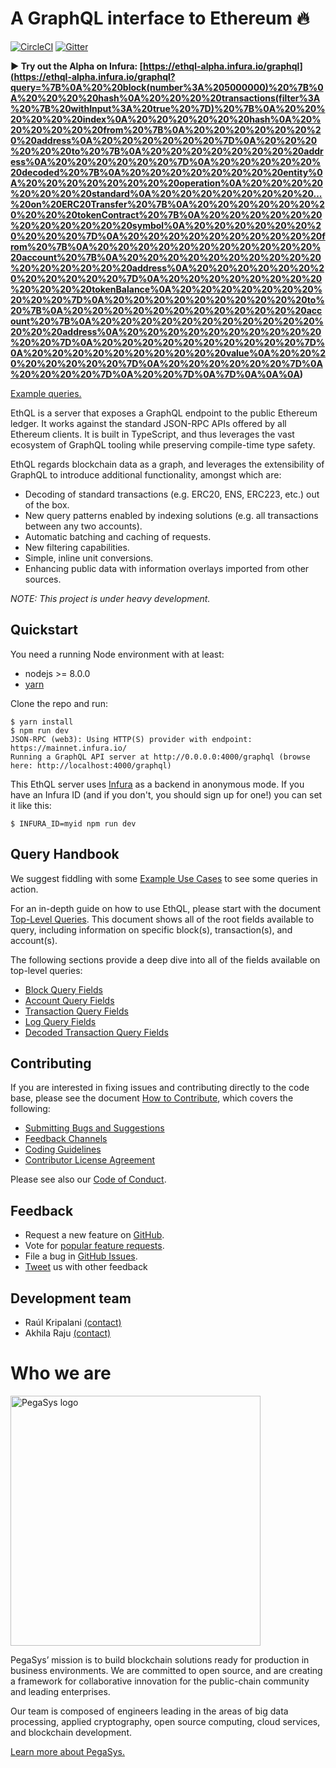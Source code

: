 # A GraphQL interface to Ethereum 🔥

[![CircleCI](https://circleci.com/gh/ConsenSys/ethql.svg?style=svg)](https://circleci.com/gh/ConsenSys/ethql)
[![Gitter](https://img.shields.io/gitter/room/ethql/lobby.js.svg?style=flat-square)](https://gitter.im/ethql/Lobby)

**▶️ Try out the Alpha on Infura:
[https://ethql-alpha.infura.io/graphql](<https://ethql-alpha.infura.io/graphql?query=%7B%0A%20%20block(number%3A%205000000)%20%7B%0A%20%20%20%20hash%0A%20%20%20%20transactions(filter%3A%20%7B%20withInput%3A%20true%20%7D)%20%7B%0A%20%20%20%20%20%20index%0A%20%20%20%20%20%20hash%0A%20%20%20%20%20%20from%20%7B%0A%20%20%20%20%20%20%20%20address%0A%20%20%20%20%20%20%7D%0A%20%20%20%20%20%20to%20%7B%0A%20%20%20%20%20%20%20%20address%0A%20%20%20%20%20%20%7D%0A%20%20%20%20%20%20decoded%20%7B%0A%20%20%20%20%20%20%20%20entity%0A%20%20%20%20%20%20%20%20operation%0A%20%20%20%20%20%20%20%20standard%0A%20%20%20%20%20%20%20%20...%20on%20ERC20Transfer%20%7B%0A%20%20%20%20%20%20%20%20%20%20tokenContract%20%7B%0A%20%20%20%20%20%20%20%20%20%20%20%20symbol%0A%20%20%20%20%20%20%20%20%20%20%7D%0A%20%20%20%20%20%20%20%20%20%20from%20%7B%0A%20%20%20%20%20%20%20%20%20%20%20%20account%20%7B%0A%20%20%20%20%20%20%20%20%20%20%20%20%20%20%20%20address%0A%20%20%20%20%20%20%20%20%20%20%20%20%7D%0A%20%20%20%20%20%20%20%20%20%20%20%20tokenBalance%0A%20%20%20%20%20%20%20%20%20%20%7D%0A%20%20%20%20%20%20%20%20%20%20to%20%7B%0A%20%20%20%20%20%20%20%20%20%20%20%20account%20%7B%0A%20%20%20%20%20%20%20%20%20%20%20%20%20%20address%0A%20%20%20%20%20%20%20%20%20%20%20%20%7D%0A%20%20%20%20%20%20%20%20%20%20%7D%0A%20%20%20%20%20%20%20%20%20%20value%0A%20%20%20%20%20%20%20%20%7D%0A%20%20%20%20%20%20%7D%0A%20%20%20%20%7D%0A%20%20%7D%0A%7D%0A%0A%0A>)**

[Example queries.](#query-handbook)

EthQL is a server that exposes a GraphQL endpoint to the public Ethereum ledger. It works against the standard JSON-RPC
APIs offered by all Ethereum clients. It is built in TypeScript, and thus leverages the vast ecosystem of GraphQL
tooling while preserving compile-time type safety.

EthQL regards blockchain data as a graph, and leverages the extensibility of GraphQL to introduce additional
functionality, amongst which are:

- Decoding of standard transactions (e.g. ERC20, ENS, ERC223, etc.) out of the box.
- New query patterns enabled by indexing solutions (e.g. all transactions between any two accounts).
- Automatic batching and caching of requests.
- New filtering capabilities.
- Simple, inline unit conversions.
- Enhancing public data with information overlays imported from other sources.

_NOTE: This project is under heavy development._

## Quickstart

You need a running Node environment with at least:

- nodejs >= 8.0.0
- [yarn](https://yarnpkg.com/)

Clone the repo and run:

```
$ yarn install
$ npm run dev
JSON-RPC (web3): Using HTTP(S) provider with endpoint: https://mainnet.infura.io/
Running a GraphQL API server at http://0.0.0.0:4000/graphql (browse here: http://localhost:4000/graphql)
```

This EthQL server uses [Infura](https://infura.io/) as a backend in anonymous mode. If you have an Infura ID (and if you
don't, you should sign up for one!) you can set it like this:

```
$ INFURA_ID=myid npm run dev
```

## Query Handbook

We suggest fiddling with some [Example Use Cases](https://github.com/ConsenSys/ethql/wiki/Example-Use-Cases) to see some
queries in action.

For an in-depth guide on how to use EthQL, please start with the document
[Top-Level Queries](https://github.com/ConsenSys/ethql/wiki/Top-Level-Queries). This document shows all of the root
fields available to query, including information on specific block(s), transaction(s), and account(s).

The following sections provide a deep dive into all of the fields available on top-level queries:

- [Block Query Fields](https://github.com/ConsenSys/ethql/wiki/Block-Query-Fields)
- [Account Query Fields](https://github.com/ConsenSys/ethql/wiki/Account-Query-Fields)
- [Transaction Query Fields](https://github.com/ConsenSys/ethql/wiki/Transaction-Query-Fields)
- [Log Query Fields](https://github.com/ConsenSys/ethql/wiki/Log-Query-Fields)
- [Decoded Transaction Query Fields](https://github.com/ConsenSys/ethql/wiki/Decoded-Transaction-Query-Fields)

## Contributing

If you are interested in fixing issues and contributing directly to the code base, please see the document
[How to Contribute](https://github.com/ConsenSys/ethql/wiki/How-to-Contribute), which covers the following:

- [Submitting Bugs and Suggestions](https://github.com/ConsenSys/ethql/wiki/Submitting-Bugs-and-Suggestions)
- [Feedback Channels](https://github.com/ConsenSys/ethql/wiki/Feedback-Channels)
- [Coding Guidelines](https://github.com/ConsenSys/ethql/wiki/Coding-Guidelines)
- [Contributor License Agreement](https://github.com/ConsenSys/ethql/wiki/Contributor-License-Agreement)

Please see also our [Code of Conduct](https://github.com/ConsenSys/ethql/wiki/Contributor-Code-of-Conduct).

## Feedback

- Request a new feature on [GitHub](https://github.com/ConsenSys/ethql/wiki/Submitting-Bugs-and-Suggestions).
- Vote for
  [popular feature requests](https://github.com/ConsenSys/ethql/issues?q=is%3Aopen+is%3Aissue+label%3A%22Type%3A+Feature%22).
- File a bug in [GitHub Issues](https://github.com/ConsenSys/ethql/issues).
- [Tweet](https://twitter.com/PegasysEng) us with other feedback

## Development team

- Raúl Kripalani [(contact)](mailto:raul.kripalani@consensys.net)
- Akhila Raju [(contact)](mailto:akhila.raju@consensys.net)

# Who we are

<a href="https://pegasys.tech/?utm_source=github&utm_medium=source&utm_campaign=ethql" rel="nofollow"><img src="https://raw.github.com/ConsenSys/ethql/master/logo.svg?sanitize=true" alt="PegaSys logo" data-canonical-src="https://raw.github.com/ConsenSys/ethql/master/logo.svg?sanitize=true" width="400"></a>

PegaSys’ mission is to build blockchain solutions ready for production in business environments. We are committed to
open source, and are creating a framework for collaborative innovation for the public-chain community and leading
enterprises.

Our team is composed of engineers leading in the areas of big data processing, applied cryptography, open source
computing, cloud services, and blockchain development.

[Learn more about PegaSys.](https://pegasys.tech/?utm_source=github&utm_medium=source&utm_campaign=ethql)
